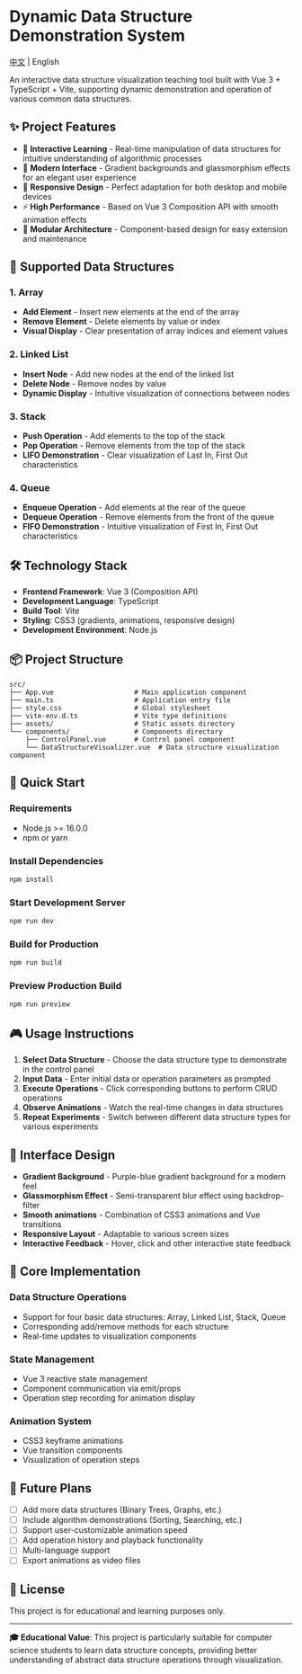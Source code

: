 # Dynamic Data Structure Demonstration System

[中文](./README.md) | English

An interactive data structure visualization teaching tool built with Vue 3 + TypeScript + Vite, supporting dynamic demonstration and operation of various common data structures.

## ✨ Project Features

- 🎯 **Interactive Learning** - Real-time manipulation of data structures for intuitive understanding of algorithmic processes
- 🎨 **Modern Interface** - Gradient backgrounds and glassmorphism effects for an elegant user experience
- 📱 **Responsive Design** - Perfect adaptation for both desktop and mobile devices
- ⚡ **High Performance** - Based on Vue 3 Composition API with smooth animation effects
- 🔧 **Modular Architecture** - Component-based design for easy extension and maintenance

## 🚀 Supported Data Structures

### 1. Array
- **Add Element** - Insert new elements at the end of the array
- **Remove Element** - Delete elements by value or index
- **Visual Display** - Clear presentation of array indices and element values

### 2. Linked List
- **Insert Node** - Add new nodes at the end of the linked list
- **Delete Node** - Remove nodes by value
- **Dynamic Display** - Intuitive visualization of connections between nodes

### 3. Stack
- **Push Operation** - Add elements to the top of the stack
- **Pop Operation** - Remove elements from the top of the stack
- **LIFO Demonstration** - Clear visualization of Last In, First Out characteristics

### 4. Queue
- **Enqueue Operation** - Add elements at the rear of the queue
- **Dequeue Operation** - Remove elements from the front of the queue
- **FIFO Demonstration** - Intuitive visualization of First In, First Out characteristics

## 🛠️ Technology Stack

- **Frontend Framework**: Vue 3 (Composition API)
- **Development Language**: TypeScript
- **Build Tool**: Vite
- **Styling**: CSS3 (gradients, animations, responsive design)
- **Development Environment**: Node.js

## 📦 Project Structure

```
src/
├── App.vue                    # Main application component
├── main.ts                    # Application entry file
├── style.css                  # Global stylesheet
├── vite-env.d.ts              # Vite type definitions
├── assets/                    # Static assets directory
└── components/                # Components directory
    ├── ControlPanel.vue       # Control panel component
    └── DataStructureVisualizer.vue  # Data structure visualization component
```

## 🚗 Quick Start

### Requirements

- Node.js >= 16.0.0
- npm or yarn

### Install Dependencies

```bash
npm install
```

### Start Development Server

```bash
npm run dev
```

### Build for Production

```bash
npm run build
```

### Preview Production Build

```bash
npm run preview
```

## 🎮 Usage Instructions

1. **Select Data Structure** - Choose the data structure type to demonstrate in the control panel
2. **Input Data** - Enter initial data or operation parameters as prompted
3. **Execute Operations** - Click corresponding buttons to perform CRUD operations
4. **Observe Animations** - Watch the real-time changes in data structures
5. **Repeat Experiments** - Switch between different data structure types for various experiments

## 🎨 Interface Design

- **Gradient Background** - Purple-blue gradient background for a modern feel
- **Glassmorphism Effect** - Semi-transparent blur effect using backdrop-filter
- **Smooth animations** - Combination of CSS3 animations and Vue transitions
- **Responsive Layout** - Adaptable to various screen sizes
- **Interactive Feedback** - Hover, click and other interactive state feedback

## 🔧 Core Implementation

### Data Structure Operations
- Support for four basic data structures: Array, Linked List, Stack, Queue
- Corresponding add/remove methods for each structure
- Real-time updates to visualization components

### State Management
- Vue 3 reactive state management
- Component communication via emit/props
- Operation step recording for animation display

### Animation System
- CSS3 keyframe animations
- Vue transition components
- Visualization of operation steps

## 🌟 Future Plans

- [ ] Add more data structures (Binary Trees, Graphs, etc.)
- [ ] Include algorithm demonstrations (Sorting, Searching, etc.)
- [ ] Support user-customizable animation speed
- [ ] Add operation history and playback functionality
- [ ] Multi-language support
- [ ] Export animations as video files

## 📄 License

This project is for educational and learning purposes only.

---

**🎓 Educational Value**: This project is particularly suitable for computer science students to learn data structure concepts, providing better understanding of abstract data structure operations through visualization.
